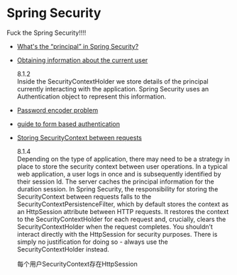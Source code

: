 # Spring Security
Fuck the Spring Security!!!!
- [What's the “principal” in Spring Security?](https://stackoverflow.com/questions/37499307/whats-the-principal-in-spri)
    
- [Obtaining information about the current user](https://docs.spring.io/spring-security/site/docs/5.2.0.M4/reference/htmlsingle/#overall-architecture)
    
    8.1.2  
    Inside the SecurityContextHolder we store details of the principal currently
    interacting with the application. Spring Security uses an Authentication object
    to represent this information. 

- [Password encoder problem](https://stackoverflow.com/questions/46999940/spring-boot-how-to-specify-the-passwordencoder)

- [guide to form based authentication](https://stackoverflow.com/questions/549/the-definitive-guide-to-form-based-website-authentication)

- [Storing SecurityContext between requests](https://docs.spring.io/spring-security/site/docs/current/reference/html/overall-architecture.html)

    8.1.4  
    Depending on the type of application, there may need to be a strategy in place to store the security context between user operations. 
    In a typical web application, a user logs in once and is subsequently identified by their session Id. 
    The server caches the principal information for the duration session. 
    In Spring Security, the responsibility for storing the SecurityContext between requests falls to the SecurityContextPersistenceFilter, 
    which by default stores the context as an HttpSession attribute between HTTP requests. 
    It restores the context to the SecurityContextHolder for each request and, crucially, 
    clears the SecurityContextHolder when the request completes. 
    You shouldn’t interact directly with the HttpSession for security purposes. 
    There is simply no justification for doing so - always use the SecurityContextHolder instead.
    
    每个用户SecurityContext存在HttpSession
    